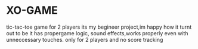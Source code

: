 # XO-GAME
tic-tac-toe game for 2 players
its my begineer project,im happy how it turnt out to be
it has propergame logic, sound effects,works properly even with unneccessary touches.
only for 2 players and no score tracking
